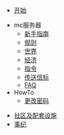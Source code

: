 <!-- _navbar.md -->
* [开始](/)
- mc服务器
	* [新手指南](/mc/join)
	* [规则](/mc/rule)
	* [世界](/mc/world)
	* [经济](/mc/eco)
	* [指令](/mc/cmd_list)
	* [传送信标](/mc/beacon)
    * [FAQ](/mc/faq)
- HowTo
	* [更改密码](/howto/change_pwd)
* [社区及配套设施](/community)
* [事纪](/history)
